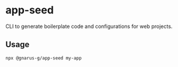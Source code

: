 # app-seed
CLI to generate boilerplate code and configurations for web projects.

## Usage
```bash
npx @gnarus-g/app-seed my-app
```